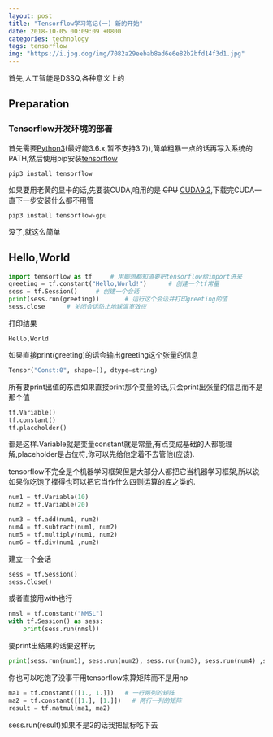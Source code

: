```yaml
---
layout: post
title: "Tensorflow学习笔记(一) 新的开始"
date: 2018-10-05 00:09:09 +0800
categories: technology
tags: tensorflow
img: "https://i.jpg.dog/img/7082a29eebab8ad6e6e82b2bfd14f3d1.jpg"
---
```

首先,人工智能是DSSQ,各种意义上的


## Preparation
### Tensorflow开发环境的部署
首先需要[Python3](https://www.python.org/)(最好能3.6.x,暂不支持3.7)),简单粗暴一点的话再写入系统的PATH,然后使用pip安装[tensorflow](https://www.tensorflow.org/install/)
```
pip3 install tensorflow
```
如果要用老黄的显卡的话,先要装CUDA,咱用的是 ~~CPU~~ [CUDA9.2](https://developer.nvidia.com/cuda-92-download-archive),下载完CUDA一直下一步安装什么都不用管
```
pip3 install tensorflow-gpu
```
没了,就这么简单
## Hello,World
```python
import tensorflow as tf     # 用脚想都知道要把tensorflow给import进来
greeting = tf.constant("Hello,World!")      # 创建一个tf常量
sess = tf.Session()     # 创建一个会话
print(sess.run(greeting))       # 运行这个会话并打印greeting的值
sess.close      # 关闭会话防止地球温室效应
```
打印结果
```
Hello,World
```
如果直接print(greeting)的话会输出greeting这个张量的信息
```python
Tensor("Const:0", shape=(), dtype=string)
```
所有要print出值的东西如果直接print那个变量的话,只会print出张量的信息而不是那个值
```python
tf.Variable()
tf.constant()
tf.placeholder()
```
都是这样.Variable就是变量constant就是常量,有点变成基础的人都能理解,placeholder是占位符,你可以先给他定着不去管他(应该).

tensorflow不完全是个机器学习框架但是大部分人都把它当机器学习框架,所以说如果你吃饱了撑得也可以把它当作什么四则运算的库之类的.
```python
num1 = tf.Variable(10)
num2 = tf.Variable(20)

num3 = tf.add(num1, num2)
num4 = tf.subtract(num1, num2)
num5 = tf.multiply(num1, num2)
num6 = tf.div(num1 ,num2)
```
建立一个会话
```python
sess = tf.Session()
sess.Close()
```
或者直接用with也行
```python
nmsl = tf.constant("NMSL")
with tf.Session() as sess:
    print(sess.run(nmsl))
```
要print出结果的话要这样玩
```python
print(sess.run(num1), sess.run(num2), sess.run(num3), sess.run(num4) ,sess.run(num5) ,sess.run(num6))
```
你也可以吃饱了没事干用tensorflow来算矩阵而不是用np
```python
ma1 = tf.constant([[1., 1.]])   # 一行两列的矩阵
ma2 = tf.constant([[1.], [1.]])   # 两行一列的矩阵
result = tf.matmul(ma1, ma2)
```
sess.run(result)如果不是2的话我把鼠标吃下去
